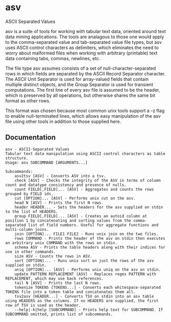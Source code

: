 # asv
ASCII Separated Values

asv is a suite of tools for working with tabular text data, oriented around text data mining applications. The tools are analagous to those one would apply to the comma-separated value and tab-separated value file types, but asv uses ASCII control characters as delimiters, which eliminates the need to worry about malformed files when working  with arbitrary (printable) text data containing tabs, commas, newlines, etc.

The file type asv assumes consists of a set of null-character-separated rows in which fields are separated by the ASCII Record Separator character. The ASCII Unit Separator is used for array-valued fields that contain multiple distinct objects, and the Group Separator is used for transient computations. The first line of every asv file is assumed to be the header, which is preserved by all operations, but otherwise shares the same bit format as other rows.

This format was chosen because most common unix tools support a -z flag to enable null-terminated lines, which allows easy manipulation of the asv file using other tools in addition to those supplied here.

## Documentation
```
asv - ASCII-Separated Values
Tabular text data manipulation using ASCII control characters as table structure. 
Usage: asv SUBCOMMAND [ARGUMENTS...]

Subcommands:
	asv2tsv [ASV] - Converts ASV into a tsv.
	check [ASV] - Checks the integrity of the ASV in terms of column count and datatype consistency and presence of nulls.
	count FIELD[,FIELD]... [ASV] - Aggregates and counts the rows grouped by FIELD ids.
	cut [OPTION]... [ASV] - Performs unix cut on the asv.
	head N [ASV] - Prints the first N rows.
	header HEADER... - Sets the headers for the asv supplied on stdin to the list of HEADERS.
	group FIELD[,FIELD]... [ASV] - Creates an autoid column at position 1 by concatenating and sorting values from the comma-separated list of field numbers. Useful for aggregate functions and multi-column joins.
	join [OPTION]... FILE1 FILE2 - Runs unix join on the two files.
	rows COMMAND - Prints the header of the asv on stdin then executes an arbitrary unix COMMAND with the rows on stdin.
	schema ASV - Prints the table headers along with their indices for use in other commands.
	size ASV - Counts the rows in ASV.
	sort [OPTION]... - Runs unix sort on just the rows of the asv supplied on stdin.
	uniq [OPTION]... [ASV] - Performs unix uniq on the asv on stdin.
	update PATTERN REPLACEMENT [ASV] - Replaces regex PATTERN with REPLACEMENT, which may use back references.
	tail N [ASV] - Prints the last N rows.
	tokenize TOKENS [TOKENS...] - Converts each whitespace-separated TOKENS file into a token table and concatenates them all.
	tsv2asv [HEADER...] - Converts TSV on stdin into an asv table using HEADERS as the columns. If no HEADERS are supplied, the first row of TSV is used as the header.
	--help|-h|help [SUBCOMMAND] - Prints help text for SUBCOMMAND. If SUBCOMMAND omitted, prints list of subcommands.
```
